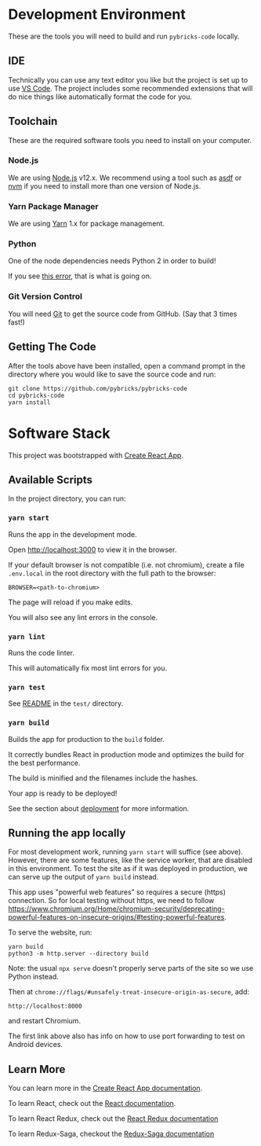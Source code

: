 

# Development Environment

These are the tools you will need to build and run `pybricks-code` locally.

## IDE

Technically you can use any text editor you like but the project is set up to
use [VS Code][vscode]. The project includes some recommended extensions that
will do nice things like automatically format the code for you.

[vscode]: https://code.visualstudio.com/

## Toolchain

These are the required software tools you need to install on your computer.

### Node.js

We are using [Node.js][node] v12.x. We recommend using a tool such as [asdf][asdf]
or [nvm][nvm] if you need to install more than one version of Node.js.

[node]: https://nodejs.org/en/
[asdf]: https://asdf-vm.com/
[nvm]: https://github.com/nvm-sh/nvm

### Yarn Package Manager

We are using [Yarn][yarn] 1.x for package management.

[yarn]: https://classic.yarnpkg.com/

### Python

One of the node dependencies needs Python 2 in order to build!

If you see [this error](https://github.com/palantir/blueprint/issues/4273),
that is what is going on.

### Git Version Control

You will need [Git][git] to get the source code from GitHub. (Say that 3 times fast!)

[git]: https://git-scm.com/

## Getting The Code

After the tools above have been installed, open a command prompt in the directory
where you would like to save the source code and run:

    git clone https://github.com/pybricks/pybricks-code
    cd pybricks-code
    yarn install

# Software Stack

This project was bootstrapped with [Create React App][create-react-app].

[create-react-app]: https://github.com/facebook/create-react-app

## Available Scripts

In the project directory, you can run:

### `yarn start`

Runs the app in the development mode.

Open [http://localhost:3000](http://localhost:3000) to view it in the browser.

If your default browser is not compatible (i.e. not chromium), create a file
`.env.local` in the root directory with the full path to the browser:

    BROWSER=<path-to-chromium>

The page will reload if you make edits.

You will also see any lint errors in the console.

### `yarn lint`

Runs the code linter.

This will automatically fix most lint errors for you.

### `yarn test`

See [README](test/README.md) in the `test/` directory.

### `yarn build`

Builds the app for production to the `build` folder.

It correctly bundles React in production mode and optimizes the build for the
best performance.

The build is minified and the filenames include the hashes.

Your app is ready to be deployed!

See the section about [deployment][deployment] for more information.

[deployment]: https://facebook.github.io/create-react-app/docs/deployment


## Running the app locally

For most development work, running `yarn start` will suffice (see above).
However, there are some features, like the service worker, that are disabled in
this environment. To test the site as if it was deployed in production, we can
serve up the output of `yarn build` instead.

This app uses "powerful web features" so requires a secure (https) connection.
So for local testing without https, we need to follow
<https://www.chromium.org/Home/chromium-security/deprecating-powerful-features-on-insecure-origins/#testing-powerful-features>.

To serve the website, run:

    yarn build
    python3 -m http.server --directory build

Note: the usual `npx serve` doesn't properly serve parts of the site so we use
Python instead.

Then at `chrome://flags/#unsafely-treat-insecure-origin-as-secure`, add:

    http://localhost:8000

and restart Chromium.

The first link above also has info on how to use port forwarding to test on
Android devices.

## Learn More

You can learn more in the [Create React App documentation][create-react-app-doc].

[create-react-app-doc]: https://facebook.github.io/create-react-app/docs/getting-started

To learn React, check out the [React documentation](https://reactjs.org/).

To learn React Redux, check out the [React Redux documentation](https://react-redux.js.org/)

To learn Redux-Saga, checkout the [Redux-Saga documentation](https://redux-saga.js.org/)
